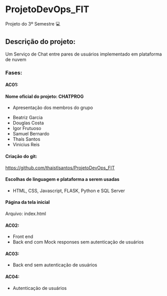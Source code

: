 # ProjetoDevOps_FIT

Projeto do 3º Semestre :computer:

## Descrição do projeto: 

Um Serviço de Chat entre pares de usuários implementado em plataforma de nuvem

### Fases:

#### AC01:

#### Nome oficial do projeto: CHATPROG
* Apresentação dos membros do grupo

- Beatriz Garcia
- Douglas Costa
- Igor Frutuoso
- Samuel Bernardo
- Thaís Santos
- Vinicius Reis

#### Criação do git: 
https://github.com/thaistlsantos/ProjetoDevOps_FIT

#### Escolhas de linguagem e plataforma a serem usadas
- HTML, CSS, Javascript, FLASK, Python e SQL Server

#### Página da tela inicial 
Arquivo: index.html



#### AC02:

* Front end
* Back end com Mock responses sem autenticação de usuários

#### AC03:

* Back end sem autenticação de usuários

#### AC04:

* Autenticação de usuários

